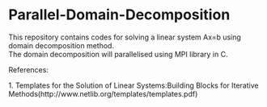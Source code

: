 # Parallel-Domain-Decomposition</br>

This repository contains codes for solving a linear system Ax=b using domain decomposition method.</br>
The domain decomposition will parallelised using MPI library in C.</br>

References:</br>
</li>1. Templates for the Solution of Linear Systems:Building Blocks for Iterative Methods(http://www.netlib.org/templates/templates.pdf)
